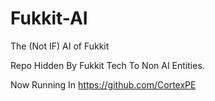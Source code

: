 # Fukkit-AI
The (Not IF) AI of Fukkit

Repo Hidden By Fukkit Tech To Non AI Entities.

Now Running In https://github.com/CortexPE
